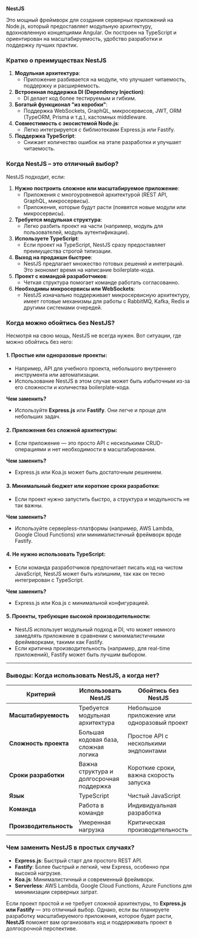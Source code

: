 **NestJS**

Это мощный фреймворк для создания серверных приложений на Node.js, который предоставляет модульную архитектуру, вдохновленную концепциями Angular. Он построен на TypeScript и ориентирован на масштабируемость, удобство разработки и поддержку лучших практик.

### **Кратко о преимуществах NestJS**

1. **Модульная архитектура**:
   * Приложение разбивается на модули, что улучшает читаемость, поддержку и расширяемость.
2. **Встроенная поддержка DI (Dependency Injection)**:
   * DI делает код более тестируемым и гибким.
3. **Богатый функционал "из коробки"**:
   * Поддержка WebSockets, GraphQL, микросервисов, JWT, ORM (TypeORM, Prisma и т.д.), кастомных middleware.
4. **Совместимость с экосистемой Node.js**:
   * Легко интегрируется с библиотеками Express.js или Fastify.
5. **Поддержка TypeScript**:
   * Снижает количество ошибок на этапе разработки и улучшает читаемость.

### **Когда NestJS – это отличный выбор?**

NestJS подходит, если:

1. **Нужно построить сложное или масштабируемое приложение**:
   * Приложения с многоуровневой архитектурой (REST API, GraphQL, микросервисы).
   * Приложения, которые будут расти (появятся новые модули или микросервисы).
2. **Требуется модульная структура**:
   * Легко разбить проект на части (например, модуль для пользователей, модуль аутентификации).
3. **Используете TypeScript**:
   * Если проект на TypeScript, NestJS сразу предоставляет преимущества строгой типизации.
4. **Выход на продакшн быстрее**:
   * NestJS предлагает множество готовых решений и интеграций. Это экономит время на написание boilerplate-кода.
5. **Проект с командой разработчиков**:
   * Четкая структура помогает команде работать согласованно.
6. **Необходимы микросервисы или WebSockets**:
   * NestJS изначально поддерживает микросервисную архитектуру, имеет готовые механизмы для работы с RabbitMQ, Kafka, Redis и другими системами очередей.

### **Когда можно обойтись без NestJS?**

Несмотря на свою мощь, NestJS не всегда нужен. Вот ситуации, где можно обойтись без него:

#### 1. **Простые или одноразовые проекты**:

* Например, API для учебного проекта, небольшого внутреннего инструмента или автоматизации.
* Использование NestJS в этом случае может быть избыточным из-за его сложности и количества boilerplate-кода.

**Чем заменить?**

* Используйте **Express.js** или **Fastify**. Они легче и проще для небольших задач.


#### 2. **Приложения без сложной архитектуры**:

* Если приложение — это просто API с несколькими CRUD-операциями и нет необходимости в масштабировании.

**Чем заменить?**

* Express.js или Koa.js может быть достаточным решением.

#### 3. **Минимальный бюджет или короткие сроки разработки**:

* Если проект нужно запустить быстро, а структура и модульность не так важны.

**Чем заменить?**

* Используйте серверless-платформы (например, AWS Lambda, Google Cloud Functions) или минималистичный фреймворк вроде Fastify.

#### 4. **Не нужно использовать TypeScript**:

* Если команда разработчиков предпочитает писать код на чистом JavaScript, NestJS может быть излишним, так как он тесно интегрирован с TypeScript.

**Чем заменить?**

* Express.js или Koa.js с минимальной конфигурацией.

#### 5. **Проекты, требующие высокой производительности**:

* NestJS использует модульный подход и DI, что может немного замедлять приложение в сравнении с минималистичными фреймворками, такими как Fastify.
* Если критична производительность (например, для real-time приложений), Fastify может быть лучшим выбором.

---

### **Выводы: Когда использовать NestJS, а когда нет?**


| **Критерий**                     | **Использовать NestJS**                                          | **Обойтись без NestJS**                                                 |
| ---------------------------------------- | ---------------------------------------------------------------------------- | ---------------------------------------------------------------------------------- |
| **Масштабируемость**     | Требуется модульная архитектура                 | Небольшое приложение или одноразовый проект |
| **Сложность проекта**    | Большая кодовая база, сложная логика          | Простое API с несколькими эндпоинтами                |
| **Сроки разработки**      | Важна структура и долгосрочная поддержка | Короткие сроки, важна скорость запуска            |
| **Язык**                             | TypeScript                                                                   | Чистый JavaScript                                                            |
| **Команда**                       | Работа в команде                                               | Индивидуальная разработка                                  |
| **Производительность** | Умеренная нагрузка                                          | Критическая производительность                        |

### **Чем заменить NestJS в простых случаях?**

* **Express.js**: Быстрый старт для простого REST API.
* **Fastify**: Более быстрый и легкий, чем Express, особенно при высокой нагрузке.
* **Koa.js**: Минималистичный и современный фреймворк.
* **Serverless**: AWS Lambda, Google Cloud Functions, Azure Functions для минимизации серверных затрат.

Если проект простой и не требует сложной архитектуры, то **Express.js или Fastify** — это отличный выбор. Однако, если вы планируете разработку масштабируемого приложения, которое будет расти, **NestJS** поможет вам организовать код и поддерживать проект в долгосрочной перспективе.
